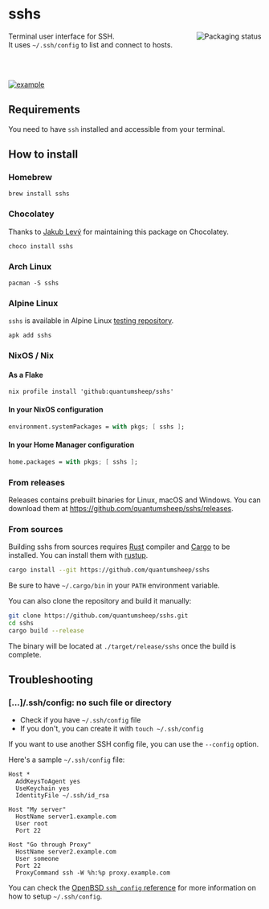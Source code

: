 # sshs

<a href="https://repology.org/project/sshs/versions">
    <img src="https://repology.org/badge/vertical-allrepos/sshs.svg" alt="Packaging status" align="right">
</a>

Terminal user interface for SSH.  
It uses `~/.ssh/config` to list and connect to hosts.

<br>
<br>

[![example](https://i.imgur.com/vdve7d5.gif)](https://asciinema.org/a/642202)

## Requirements

You need to have `ssh` installed and accessible from your terminal.

## How to install

### Homebrew

```shell
brew install sshs
```

### Chocolatey

Thanks to [Jakub Levý](https://github.com/jakublevy/chocopkgs/tree/master/sshs) for maintaining this package on Chocolatey.

```shell
choco install sshs
```

### Arch Linux

```shell
pacman -S sshs
```

### Alpine Linux

`sshs` is available in Alpine Linux [testing repository](https://pkgs.alpinelinux.org/package/edge/testing/x86_64/sshs).

```shell
apk add sshs
```

### NixOS / Nix

#### As a Flake

```shell
nix profile install 'github:quantumsheep/sshs'
```

#### In your NixOS configuration

```nix
environment.systemPackages = with pkgs; [ sshs ];
```

#### In your Home Manager configuration

```nix
home.packages = with pkgs; [ sshs ];
```

### From releases

Releases contains prebuilt binaries for Linux, macOS and Windows. You can download them at <https://github.com/quantumsheep/sshs/releases>.

### From sources

Building sshs from sources requires [Rust](https://www.rust-lang.org/) compiler and [Cargo](https://doc.rust-lang.org/cargo/) to be installed. You can install them with [rustup](https://rustup.rs).

```bash
cargo install --git https://github.com/quantumsheep/sshs
```

Be sure to have `~/.cargo/bin` in your `PATH` environment variable.

You can also clone the repository and build it manually:

```bash
git clone https://github.com/quantumsheep/sshs.git
cd sshs
cargo build --release
```

The binary will be located at `./target/release/sshs` once the build is complete.

## Troubleshooting

### [...]/.ssh/config: no such file or directory

- Check if you have `~/.ssh/config` file
- If you don't, you can create it with `touch ~/.ssh/config`

If you want to use another SSH config file, you can use the `--config` option.

Here's a sample `~/.ssh/config` file:

```nginx
Host *
  AddKeysToAgent yes
  UseKeychain yes
  IdentityFile ~/.ssh/id_rsa

Host "My server"
  HostName server1.example.com
  User root
  Port 22

Host "Go through Proxy"
  HostName server2.example.com
  User someone
  Port 22
  ProxyCommand ssh -W %h:%p proxy.example.com
```

You can check the [OpenBSD `ssh_config` reference](https://man.openbsd.org/ssh_config.5) for more information on how to setup `~/.ssh/config`.

